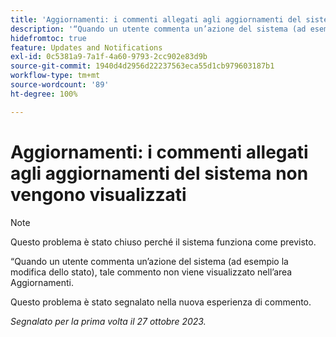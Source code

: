 ```yaml
---
title: 'Aggiornamenti: i commenti allegati agli aggiornamenti del sistema non vengono visualizzati'
description: '“Quando un utente commenta un’azione del sistema (ad esempio la modifica dello stato), tale commento non viene visualizzato nell’area Aggiornamenti. '
hidefromtoc: true
feature: Updates and Notifications
exl-id: 0c5381a9-7a1f-4a60-9793-2cc902e83d9b
source-git-commit: 1940d4d2956d22237563eca55d1cb979603187b1
workflow-type: tm+mt
source-wordcount: '89'
ht-degree: 100%

---
```


# Aggiornamenti: i commenti allegati agli aggiornamenti del sistema non vengono visualizzati

<!--
>[!NOTE]
>
>This issue has been closed because it is working as designed.
-->

>[!NOTE]
>
>Questo problema è stato chiuso perché il sistema funziona come previsto.

“Quando un utente commenta un’azione del sistema (ad esempio la modifica dello stato), tale commento non viene visualizzato nell’area Aggiornamenti.

Questo problema è stato segnalato nella nuova esperienza di commento.

_Segnalato per la prima volta il 27 ottobre 2023._

<!--CHECK ME - NO VIEWS APR-JUN 2025-->